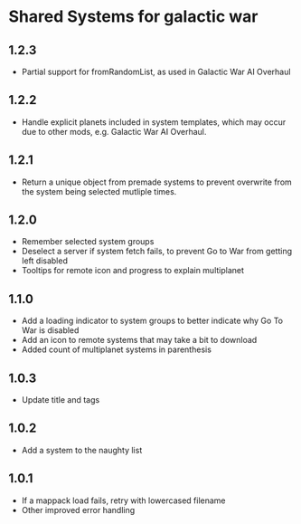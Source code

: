 # Shared Systems for galactic war

## 1.2.3

- Partial support for fromRandomList, as used in Galactic War AI Overhaul

## 1.2.2

- Handle explicit planets included in system templates, which may occur due to other mods, e.g. Galactic War AI Overhaul.

## 1.2.1

- Return a unique object from premade systems to prevent overwrite from the system being selected mutliple times.

## 1.2.0

- Remember selected system groups
- Deselect a server if system fetch fails, to prevent Go to War from getting left disabled
- Tooltips for remote icon and progress to explain multiplanet

## 1.1.0

- Add a loading indicator to system groups to better indicate why Go To War is disabled
- Add an icon to remote systems that may take a bit to download
- Added count of multiplanet systems in parenthesis

## 1.0.3

- Update title and tags

## 1.0.2

- Add a system to the naughty list

## 1.0.1

- If a mappack load fails, retry with lowercased filename
- Other improved error handling
